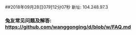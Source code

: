 ##2018年09月28日07时12分07秒 新址: 104.248.97.3
### 兔友常见问题及解答: https://github.com/wanggonging/d/blob/w/FAQ.md

